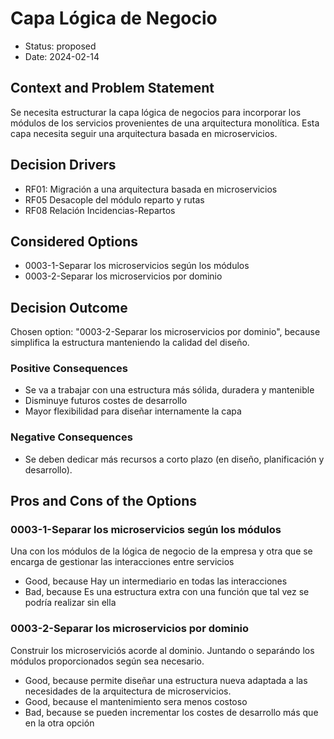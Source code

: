 # Capa Lógica de Negocio

* Status: proposed
* Date: 2024-02-14

## Context and Problem Statement

Se necesita estructurar la capa lógica de negocios para incorporar los módulos de los servicios provenientes de una arquitectura monolítica. Esta capa necesita seguir una arquitectura basada en microservicios.

## Decision Drivers

* RF01: Migración a una arquitectura basada en microservicios
* RF05 Desacople del módulo reparto y rutas
* RF08 Relación Incidencias-Repartos

## Considered Options

* 0003-1-Separar los microservicios según los módulos
* 0003-2-Separar los microservicios por dominio

## Decision Outcome

Chosen option: "0003-2-Separar los microservicios por dominio", because simplifica la estructura manteniendo la calidad del diseño.

### Positive Consequences

* Se va a trabajar con una estructura más sólida, duradera y mantenible
* Disminuye futuros costes de desarrollo
* Mayor flexibilidad para diseñar internamente la capa

### Negative Consequences

* Se deben dedicar más recursos a corto plazo (en diseño, planificación y desarrollo).

## Pros and Cons of the Options

### 0003-1-Separar los microservicios según los módulos

Una con los módulos de la lógica de negocio de la empresa y otra que se encarga de gestionar las interacciones entre servicios

* Good, because Hay un intermediario en todas las interacciones
* Bad, because Es una estructura extra con una función que tal vez se podría realizar sin ella

### 0003-2-Separar los microservicios por dominio

Construir los microserviciós acorde al dominio. Juntando o separándo los módulos proporcionados según sea necesario.

* Good, because permite diseñar una estructura nueva adaptada a las necesidades de la arquitectura de microservicios.
* Good, because el mantenimiento sera menos costoso
* Bad, because se pueden incrementar los costes de desarrollo más que en la otra opción
